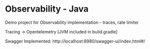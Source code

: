 # Observability - Java
Demo project for Observability implementation - traces, rate limiter

Tracing -> Opentelemetry [JVM included in build.gradle]

Swagger Implemented: http://localhost:8980/swagger-ui/index.html#/
